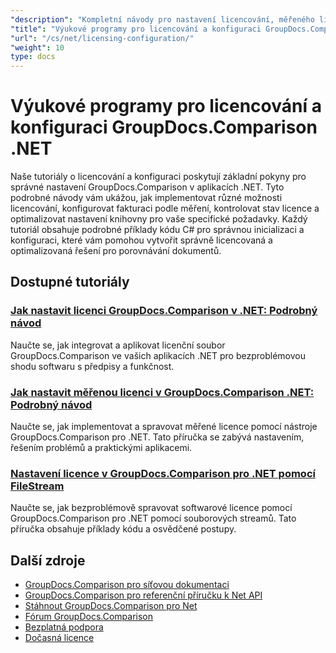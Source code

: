 ```yaml
---
"description": "Kompletní návody pro nastavení licencování, měřeného licencování a konfiguraci GroupDocs.Comparison pro .NET."
"title": "Výukové programy pro licencování a konfiguraci GroupDocs.Comparison .NET"
"url": "/cs/net/licensing-configuration/"
"weight": 10
type: docs
---
```

# Výukové programy pro licencování a konfiguraci GroupDocs.Comparison .NET

Naše tutoriály o licencování a konfiguraci poskytují základní pokyny pro správné nastavení GroupDocs.Comparison v aplikacích .NET. Tyto podrobné návody vám ukážou, jak implementovat různé možnosti licencování, konfigurovat fakturaci podle měření, kontrolovat stav licence a optimalizovat nastavení knihovny pro vaše specifické požadavky. Každý tutoriál obsahuje podrobné příklady kódu C# pro správnou inicializaci a konfiguraci, které vám pomohou vytvořit správně licencovaná a optimalizovaná řešení pro porovnávání dokumentů.

## Dostupné tutoriály

### [Jak nastavit licenci GroupDocs.Comparison v .NET: Podrobný návod](./setting-up-groupdocs-comparison-license-net/)
Naučte se, jak integrovat a aplikovat licenční soubor GroupDocs.Comparison ve vašich aplikacích .NET pro bezproblémovou shodu softwaru s předpisy a funkčnost.

### [Jak nastavit měřenou licenci v GroupDocs.Comparison .NET: Podrobný návod](./master-metered-license-groupdocs-comparison-net/)
Naučte se, jak implementovat a spravovat měřené licence pomocí nástroje GroupDocs.Comparison pro .NET. Tato příručka se zabývá nastavením, řešením problémů a praktickými aplikacemi.

### [Nastavení licence v GroupDocs.Comparison pro .NET pomocí FileStream](./set-license-file-stream-groupdocs-comparison-dotnet/)
Naučte se, jak bezproblémově spravovat softwarové licence pomocí GroupDocs.Comparison pro .NET pomocí souborových streamů. Tato příručka obsahuje příklady kódu a osvědčené postupy.

## Další zdroje

- [GroupDocs.Comparison pro síťovou dokumentaci](https://docs.groupdocs.com/comparison/net/)
- [GroupDocs.Comparison pro referenční příručku k Net API](https://reference.groupdocs.com/comparison/net/)
- [Stáhnout GroupDocs.Comparison pro Net](https://releases.groupdocs.com/comparison/net/)
- [Fórum GroupDocs.Comparison](https://forum.groupdocs.com/c/comparison)
- [Bezplatná podpora](https://forum.groupdocs.com/)
- [Dočasná licence](https://purchase.groupdocs.com/temporary-license/)